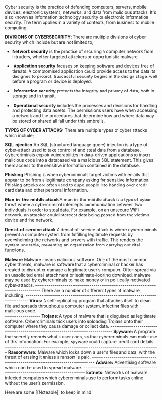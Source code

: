 Cyber security is the practice of defending computers, servers, mobile devices, electronic systems, networks, and data from malicious attacks. It's also known as information technology security or electronic information security. The term applies in a variety of contexts, from business to mobile computing.

**DIVISIONS OF CYBERSECURITY**:
There are multiple divisions of cyber security which include but are not limited to;

- **Network security** is the practice of securing a computer network from intruders, whether targeted attackers or opportunistic malware.

-  **Application security** focuses on keeping software and devices free of threats. A compromised application could provide access to the data its designed to protect. Successful security begins in the design stage, well before a program or device is deployed.

-  **Information security** protects the integrity and privacy of data, both in storage and in transit.

-  **Operational security** includes the processes and decisions for handling and protecting data assets. The permissions users have when accessing a network and the procedures that determine how and where data may be stored or shared all fall under this umbrella.


**TYPES OF CYBER ATTACKS:**
There are multiple types of cyber attacks which include;

**SQL injection**
	An SQL (structured language query) injection is a type of cyber-attack used to take control of and steal data from a database. Cybercriminals exploit vulnerabilities in data-driven applications to insert malicious code into a databased via a malicious SQL statement. This gives them access to the sensitive information contained in the database.

**Phishing**
	Phishing is when cybercriminals target victims with emails that appear to be from a legitimate company asking for sensitive information. Phishing attacks are often used to dupe people into handing over credit card data and other personal information.

**Man-in-the-middle attack**
	A man-in-the-middle attack is a type of cyber threat where a cybercriminal intercepts communication between two individuals in order to steal data. For example, on an unsecure WiFi network, an attacker could intercept data being passed from the victim’s device and the network.

**Denial-of-service attack**
	A denial-of-service attack is where cybercriminals prevent a computer system from fulfilling legitimate requests by overwhelming the networks and servers with traffic. This renders the system unusable, preventing an organization from carrying out vital functions.

**Malware**
	Malware means malicious software. One of the most common cyber threats, malware is software that a cybercriminal or hacker has created to disrupt or damage a legitimate user’s computer. Often spread via an unsolicited email attachment or legitimate-looking download, malware may be used by cybercriminals to make money or in politically motivated cyber-attacks.
	--------------------------------------------------------------------------------
	There are a number of different types of malware, including:
	-------------------------------------------------------------------------------
	**Virus:** A self-replicating program that attaches itself to clean file and spreads throughout a computer system, infecting files with malicious code.
	-------------------------------------------------------------------------------
	**Trojans**: A type of malware that is disguised as legitimate software. Cybercriminals trick users into uploading Trojans onto their computer where they cause damage or collect data.
	-------------------------------------------------------------------------------
	**Spyware:** A program that secretly records what a user does, so that cybercriminals can make use of this information. For example, spyware could capture credit card details.
	-------------------------------------------------------------------------------
	**Ransomware:** Malware which locks down a user’s files and data, with the threat of erasing it unless a ransom is paid.
	-------------------------------------------------------------------------------
	**Adware:** Advertising software which can be used to spread malware.
	-------------------------------------------------------------------------------
	**Botnets:** Networks of malware infected computers which cybercriminals use to perform tasks online without the user’s permission.

Here are some [[Noteable]] to keep in mind